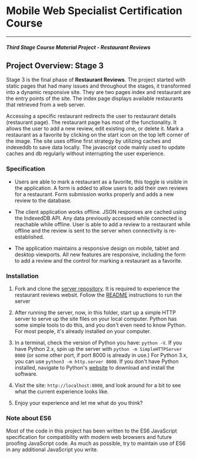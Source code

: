 # Mobile Web Specialist Certification Course
---
#### _Third Stage Course Material Project - Restaurant Reviews_

## Project Overview: Stage 3

Stage 3 is the final phase of **Restaurant Reviews**. The project started with static pages that had many issues and throughout the stages, it transformed into a dynamic responsive site. They are two pages index and restaurant are the entry points of the site. The index page displays available restaurants that retrieved from a web server. 

Accessing a specific restaurant redirects the user to restaurant details (restaurant page). The restaurant page has most of the functionality. It allows the user to add a new review, edit existing one, or delete it. Mark a restaurant as a favorite by clicking on the start icon on the top left corner of the image. The site uses offline first strategy by utilizing caches and indexeddb to save data locally. The javascript code mainly used to update caches and db regularly without interrupting the user experience. 

### Specification

- Users are able to mark a restaurant as a favorite, this toggle is visible in the application. A form is added to allow users to add their own reviews for a restaurant. Form submission works properly and adds a new review to the database.

- The client application works offline. JSON responses are cached using the IndexedDB API. Any data previously accessed while connected is reachable while offline. User is able to add a review to a restaurant while offline and the review is sent to the server when connectivity is re-established.

- The application maintains a responsive design on mobile, tablet and desktop viewports. All new features are responsive, including the form to add a review and the control for marking a restaurant as a favorite.

### Installation

1. Fork and clone the [server repository](https://github.com/udacity/mws-restaurant-stage-3). It is required to experience the restaurant reviews websit. Follow the [README](https://github.com/udacity/mws-restaurant-stage-3) instructions to run the server

2. After running the server, now, in this folder, start up a simple HTTP server to serve up the site files on your local computer. Python has some simple tools to do this, and you don't even need to know Python. For most people, it's already installed on your computer. 

3. In a terminal, check the version of Python you have: `python -V`. If you have Python 2.x, spin up the server with `python -m SimpleHTTPServer 8000` (or some other port, if port 8000 is already in use.) For Python 3.x, you can use `python3 -m http.server 8000`. If you don't have Python installed, navigate to Python's [website](https://www.python.org/) to download and install the software.

4. Visit the site: `http://localhost:8000`, and look around for a bit to see what the current experience looks like.

5. Enjoy your experience and let me what do you think?



### Note about ES6

Most of the code in this project has been written to the ES6 JavaScript specification for compatibility with modern web browsers and future proofing JavaScript code. As much as possible, try to maintain use of ES6 in any additional JavaScript you write. 



